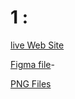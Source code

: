 # 1 : 
[live Web Site](https://ahmedcode.netlify.app/1/)

[Figma file](https://www.figma.com/file/hiqNRC07YxoGTktIeBI0L9/Untitled?node-id=0%3A1)- 

[PNG Files](./1/design/) 



<!--
#2 :
[live Web Site](https://ahmedcode.netlify.app/2/)
[Figma file](https://www.figma.com/file/hiqNRC07YxoGTktIeBI0L9/Untitled?node-id=0%3A1)- 
[PNG Files](./2/design/) 
!-->

